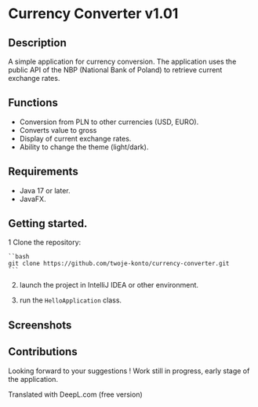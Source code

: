 # Currency Converter v1.01

## Description

A simple application for currency conversion. The application uses the public API of the NBP (National Bank of Poland) to retrieve current exchange rates.

## Functions

- Conversion from PLN to other currencies (USD, EURO).
- Converts value to gross
- Display of current exchange rates.
- Ability to change the theme (light/dark).

## Requirements

- Java 17 or later.
- JavaFX.

## Getting started.

1 Clone the repository:

    ``bash
    git clone https://github.com/twoje-konto/currency-converter.git
    ```

2. launch the project in IntelliJ IDEA or other environment.

3. run the `HelloApplication` class.

## Screenshots


## Contributions

Looking forward to your suggestions ! Work still in progress, early stage of the application.

Translated with DeepL.com (free version)
